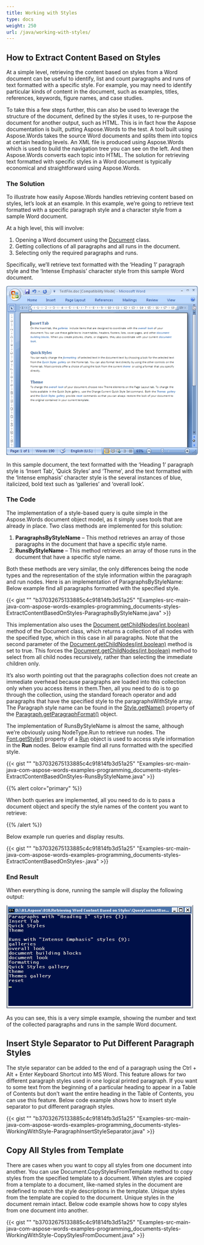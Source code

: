 ```yaml
---
title: Working with Styles
type: docs
weight: 250
url: /java/working-with-styles/
---
```


## **How to Extract Content Based on Styles**

At a simple level, retrieving the content based on styles from a Word document can be useful to identify, list and count paragraphs and runs of text formatted with a specific style. For example, you may need to identify particular kinds of content in the document, such as examples, titles, references, keywords, figure names, and case studies.

To take this a few steps further, this can also be used to leverage the structure of the document, defined by the styles it uses, to re-purpose the document for another output, such as HTML. This is in fact how the Aspose documentation is built, putting Aspose.Words to the test. A tool built using Aspose.Words takes the source Word documents and splits them into topics at certain heading levels. An XML file is produced using Aspose.Words which is used to build the navigation tree you can see on the left. And then Aspose.Words converts each topic into HTML. The solution for retrieving text formatted with specific styles in a Word document is typically economical and straightforward using Aspose.Words.

### **The Solution**

To illustrate how easily Aspose.Words handles retrieving content based on styles, let’s look at an example. In this example, we’re going to retrieve text formatted with a specific paragraph style and a character style from a sample Word document.

At a high level, this will involve:

1. Opening a Word document using the [Document](http://www.aspose.com/api/java/words/com.aspose.words/classes/document/) class.
1. Getting collections of all paragraphs and all runs in the document.
1. Selecting only the required paragraphs and runs.

Specifically, we’ll retrieve text formatted with the ‘Heading 1’ paragraph style and the ‘Intense Emphasis’ character style from this sample Word document. 

![todo:image_alt_text](working-with-styles_1.png)

In this sample document, the text formatted with the ‘Heading 1’ paragraph style is ‘Insert Tab’, ‘Quick Styles’ and ‘Theme’, and the text formatted with the ‘Intense emphasis’ character style is the several instances of blue, italicized, bold text such as ‘galleries’ and ‘overall look’.

### **The Code**

The implementation of a style-based query is quite simple in the Aspose.Words document object model, as it simply uses tools that are already in place. Two class methods are implemented for this solution:

1. **ParagraphsByStyleName** – This method retrieves an array of those paragraphs in the document that have a specific style name.
1. **RunsByStyleName** – This method retrieves an array of those runs in the document that have a specific style name.

Both these methods are very similar, the only differences being the node types and the representation of the style information within the paragraph and run nodes. Here is an implementation of ParagraphsByStyleName: Below example find all paragraphs formatted with the specified style.

{{< gist "" "b37032675133885c4c91814fb3d51a25" "Examples-src-main-java-com-aspose-words-examples-programming_documents-styles-ExtractContentBasedOnStyles-ParagraphsByStyleName.java" >}}

This implementation also uses the [Document.getChildNodes(int,boolean)](http://www.aspose.com/api/java/words/com.aspose.words/classes/document/methods/getChildNodes\(int,boolean\)/) method of the Document class, which returns a collection of all nodes with the specified type, which in this case in all paragraphs. Note that the second parameter of the [Document.getChildNodes(int,boolean)](http://www.aspose.com/api/java/words/com.aspose.words/classes/document/methods/getChildNodes\(int,boolean\)/) method is set to true. This forces the [Document.getChildNodes(int,boolean)](http://www.aspose.com/api/java/words/com.aspose.words/classes/document/methods/getChildNodes\(int,boolean\)/) method to select from all child nodes recursively, rather than selecting the immediate children only.

It’s also worth pointing out that the paragraphs collection does not create an immediate overhead because paragraphs are loaded into this collection only when you access items in them.Then, all you need to do is to go through the collection, using the standard foreach operator and add paragraphs that have the specified style to the paragraphsWithStyle array. The Paragraph style name can be found in the [Style.getName()](http://www.aspose.com/api/java/words/com.aspose.words/classes/style/methods/getName\(\)/) property of the [Paragraph.getParagraphFormat()](http://www.aspose.com/api/java/words/com.aspose.words/classes/paragraph/properties/getParagraphFormat\(\)/) object.

The implementation of RunsByStyleName is almost the same, although we’re obviously using NodeType.Run to retrieve run nodes. The [Font.getStyle()](http://www.aspose.com/api/java/words/com.aspose.words/classes/font/properties/getStyle\(\)/) property of a [Run](http://www.aspose.com/api/java/words/com.aspose.words/classes/Run) object is used to access style information in the **Run** nodes. Below example find all runs formatted with the specified style.

{{< gist "" "b37032675133885c4c91814fb3d51a25" "Examples-src-main-java-com-aspose-words-examples-programming_documents-styles-ExtractContentBasedOnStyles-RunsByStyleName.java" >}}

{{% alert color="primary" %}} 

When both queries are implemented, all you need to do is to pass a document object and specify the style names of the content you want to retrieve:

{{% /alert %}} 

Below example run queries and display results.

{{< gist "" "b37032675133885c4c91814fb3d51a25" "Examples-src-main-java-com-aspose-words-examples-programming_documents-styles-ExtractContentBasedOnStyles-.java" >}}

### **End Result**

When everything is done, running the sample will display the following output:

![todo:image_alt_text](working-with-styles_2.png)


As you can see, this is a very simple example, showing the number and text of the collected paragraphs and runs in the sample Word document.

## **Insert Style Separator to Put Different Paragraph Styles**

The style separator can be added to the end of a paragraph using the Ctrl + Alt + Enter Keyboard Shortcut into MS Word. This feature allows for two different paragraph styles used in one logical printed paragraph. If you want to some text from the beginning of a particular heading to appear in a Table of Contents but don't want the entire heading in the Table of Contents, you can use this feature. Below code example shows how to insert style separator to put different paragraph styles. 

{{< gist "" "b37032675133885c4c91814fb3d51a25" "Examples-src-main-java-com-aspose-words-examples-programming_documents-styles-WorkingWithStyle-ParagraphInsertStyleSeparator.java" >}}

## **Copy All Styles from Template**

There are cases when you want to copy all styles from one document into another. You can use Document.CopyStylesFromTemplate method to copy styles from the specified template to a document. When styles are copied from a template to a document, like-named styles in the document are redefined to match the style descriptions in the template. Unique styles from the template are copied to the document. Unique styles in the document remain intact. Below code example shows how to copy styles from one document into another.

{{< gist "" "b37032675133885c4c91814fb3d51a25" "Examples-src-main-java-com-aspose-words-examples-programming_documents-styles-WorkingWithStyle-CopyStylesFromDocument.java" >}}


